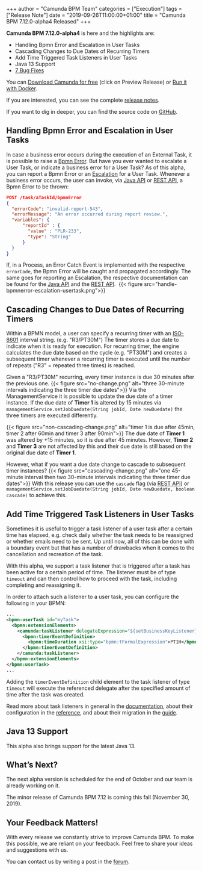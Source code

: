 +++
author = "Camunda BPM Team"
categories = ["Execution"]
tags = ["Release Note"]
date = "2019-09-26T11:00:00+01:00"
title = "Camunda BPM 7.12.0-alpha4 Released"
+++

**Camunda BPM 7.12.0-alpha4** is here and the highlights are:

* Handling Bpmn Error and Escalation in User Tasks
* Cascading Changes to Due Dates of Recurring Timers
* Add Time Triggered Task Listeners in User Tasks
* Java 13 Support
* [7 Bug Fixes](https://app.camunda.com/jira/issues/?jql=issuetype%20%3D%20%22Bug%20Report%22%20AND%20fixVersion%20%3D%207.12.0-alpha4)


You can [Download Camunda for free](https://camunda.com/download/) (click on Preview Release) or [Run it with Docker](https://hub.docker.com/r/camunda/camunda-bpm-platform/).


If you are interested, you can see the complete [release notes](https://app.camunda.com/jira/secure/ReleaseNote.jspa?projectId=10230&version=15522).

If you want to dig in deeper, you can find the source code on [GitHub](https://github.com/camunda/camunda-bpm-platform/releases/tag/7.12.0-alpha4).

<!--more-->

## Handling Bpmn Error and Escalation in User Tasks

In case a business error occurs during the execution of an External Task, it is possible to raise a [Bpmn Error](https://docs.camunda.org/manual/latest/reference/bpmn20/events/error-events/#business-errors-vs-technical-errors).
But have you ever wanted to escalate a User Task, or indicate a business error for a User Task? As of this alpha, you can report a Bpmn Error or an [Escalation](https://docs.camunda.org/manual/latest/reference/bpmn20/events/escalation-events/) for a User Task.
Whenever a business error occurs, the user can invoke, via [Java API](https://docs.camunda.org/manual/latest/reference/bpmn20/tasks/user-task/#reporting-bpmn-error) or [REST API](https://docs.camunda.org/manual/latest/reference/rest/task/post-bpmn-error/), a Bpmn Error to be thrown:
​
```json
POST /task/aTaskId/bpmnError
{
  "errorCode": "invalid-report-543",
  "errorMessage": "An error occurred during report review.",
  "variables": {
      "reportId" : {
        "value" : "PLR-233",
        "type": "String"
      }
  }
}
```
If, in a Process, an Error Catch Event is implemented with the respective `errorCode`, the Bpmn Error will be caught and propagated accordingly. The same goes for reporting an Escalation, the respective documentation can be found for the [Java API](https://docs.camunda.org/manual/latest/reference/bpmn20/tasks/user-task/#reporting-bpmn-escalation) and the [REST API](https://docs.camunda.org/manual/latest/reference/rest/task/post-bpmn-escalation/).
​
{{< figure src="handle-bpmnerror-escalation-usertask.png">}}

## Cascading Changes to Due Dates of Recurring Timers
Within a BPMN model, a user can specify a recurring timer with an [ISO-8601](https://en.wikipedia.org/wiki/ISO_8601#Repeating_intervals) interval string. (e.g. "R3/PT30M")
The timer stores a due date to indicate when it is ready for execution. For recurring timer, the engine calculates the due date based on the cycle (e.g. "PT30M") and creates a subsequent timer whenever a recurring timer is executed until the number of repeats ("R3" = repeated three times) is reached.

Given a "R3/PT30M" recurring, every timer instance is due 30 minutes after the previous one.
{{< figure src="no-change.png" alt="three 30-minute intervals indicating the three timer due dates">}}
Via the ManagementService it is possible to update the due date of a timer instance. If the due date of <b>Timer 1</b> is altered by 15 minutes via `managementService.setJobDuedate(String jobId, Date newDuedate)` the three timers are executed differently.

{{< figure src="non-cascading-change.png" alt="timer 1 is due after 45min, timer 2 after 60min and timer 3 after 90min">}}
The due date of <b>Timer 1</b> was altered by +15 minutes, so it is due after 45 minutes. However, <b>Timer 2</b> and <b>Timer 3</b> are not affected by this and their due date is still based on the original due date of <b>Timer 1</b>.

However, what if you want a due date change to cascade to subsequent timer instances?
{{< figure src="cascading-change.png" alt="one 45-minute interval then two 30-minute intervals indicating the three timer due dates">}}
With this release you can use the `cascade` flag (via [REST API](https://docs.camunda.org/manual/latest/reference/rest/job/put-set-job-duedate/)) or `managementService.setJobDuedate(String jobId, Date newDuedate, boolean cascade)` to achieve this.

## Add Time Triggered Task Listeners in User Tasks

Sometimes it is useful to trigger a task listener of a user task after a certain time has elapsed, e.g. check daily whether the task needs to be reassigned or whether emails need to be sent.
Up until now, all of this can be done with a boundary event but that has a number of drawbacks when it comes to the cancellation and recreation of the task.

With this alpha, we support a task listener that is triggered after a task has been active for a certain period of time. The listener must be of type `timeout` and can then control 
how to proceed with the task, including completing and reassigning it.

In order to attach such a listener to a user task, you can configure the following in your BPMN:

```xml
...
<bpmn:userTask id="myTask">
  <bpmn:extensionElements>
    <camunda:taskListener delegateExpression="${setBusinessKeyListener}" event="timeout" id="timeout-friendly" >
      <bpmn:timerEventDefinition>
        <bpmn:timeDuration xsi:type="bpmn:tFormalExpression">PT1H</bpmn:timeDuration>
      </bpmn:timerEventDefinition>
    </camunda:taskListener>
  </bpmn:extensionElements>
</bpmn:userTask>
...
```

Adding the `timerEventDefinition` child element to the task listener of type `timeout` will execute the referenced delegate after the specified amount of time after the task was created.

Read more about task listeners in general in the [documentation](https://docs.camunda.org/manual/latest/user-guide/process-engine/delegation-code/#task-listener), about their configuration in the [reference](https://docs.camunda.org/manual/latest/reference/bpmn20/custom-extensions/extension-elements/#tasklistener), and about their migration in the [guide](https://docs.camunda.org/manual/latest/user-guide/process-engine/process-instance-migration/#user-task).

## Java 13 Support

This alpha also brings support for the latest Java 13.

## What’s Next?
The next alpha version is scheduled for the end of October and our team is already working on it.

The minor release of Camunda BPM 7.12 is coming this fall (November 30, 2019).

## Your Feedback Matters!
With every release we constantly strive to improve Camunda BPM. To make this possible, we are reliant on your feedback. Feel free to share your ideas and suggestions with us.

You can contact us by writing a post in the [forum](https://forum.camunda.org/).
